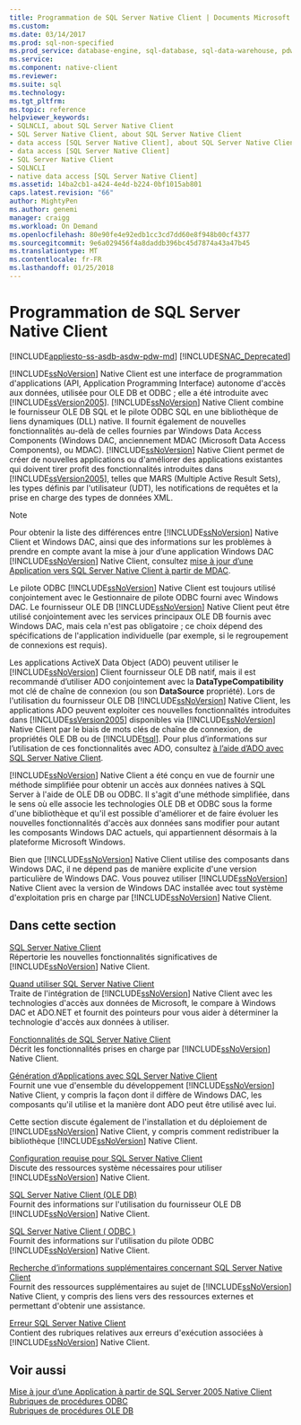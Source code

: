 ```yaml
---
title: Programmation de SQL Server Native Client | Documents Microsoft
ms.custom: 
ms.date: 03/14/2017
ms.prod: sql-non-specified
ms.prod_service: database-engine, sql-database, sql-data-warehouse, pdw
ms.service: 
ms.component: native-client
ms.reviewer: 
ms.suite: sql
ms.technology: 
ms.tgt_pltfrm: 
ms.topic: reference
helpviewer_keywords:
- SQLNCLI, about SQL Server Native Client
- SQL Server Native Client, about SQL Server Native Client
- data access [SQL Server Native Client], about SQL Server Native Client
- data access [SQL Server Native Client]
- SQL Server Native Client
- SQLNCLI
- native data access [SQL Server Native Client]
ms.assetid: 14ba2cb1-a424-4e4d-b224-0bf1015ab801
caps.latest.revision: "66"
author: MightyPen
ms.author: genemi
manager: craigg
ms.workload: On Demand
ms.openlocfilehash: 80e90fe4e92edb1cc3cd7dd60e8f948b00cf4377
ms.sourcegitcommit: 9e6a029456f4a8daddb396bc45d7874a43a47b45
ms.translationtype: MT
ms.contentlocale: fr-FR
ms.lasthandoff: 01/25/2018
---
```

# <a name="sql-server-native-client-programming"></a>Programmation de SQL Server Native Client
[!INCLUDE[appliesto-ss-asdb-asdw-pdw-md](../../includes/appliesto-ss-asdb-asdw-pdw-md.md)]
[!INCLUDE[SNAC_Deprecated](../../includes/snac-deprecated.md)]

  [!INCLUDE[ssNoVersion](../../includes/ssnoversion-md.md)] Native Client est une interface de programmation d'applications (API, Application Programming Interface) autonome d'accès aux données, utilisée pour OLE DB et ODBC ; elle a été introduite avec [!INCLUDE[ssVersion2005](../../includes/ssversion2005-md.md)]. [!INCLUDE[ssNoVersion](../../includes/ssnoversion-md.md)] Native Client combine le fournisseur OLE DB SQL et le pilote ODBC SQL en une bibliothèque de liens dynamiques (DLL) native. Il fournit également de nouvelles fonctionnalités au-delà de celles fournies par Windows Data Access Components (Windows DAC, anciennement MDAC (Microsoft Data Access Components), ou MDAC). [!INCLUDE[ssNoVersion](../../includes/ssnoversion-md.md)] Native Client permet de créer de nouvelles applications ou d'améliorer des applications existantes qui doivent tirer profit des fonctionnalités introduites dans [!INCLUDE[ssVersion2005](../../includes/ssversion2005-md.md)], telles que MARS (Multiple Active Result Sets), les types définis par l'utilisateur (UDT), les notifications de requêtes et la prise en charge des types de données XML.  
  
> [!NOTE]  
>  Pour obtenir la liste des différences entre [!INCLUDE[ssNoVersion](../../includes/ssnoversion-md.md)] Native Client et Windows DAC, ainsi que des informations sur les problèmes à prendre en compte avant la mise à jour d’une application Windows DAC [!INCLUDE[ssNoVersion](../../includes/ssnoversion-md.md)] Native Client, consultez [mise à jour d’une Application vers SQL Server Native Client à partir de MDAC](../../relational-databases/native-client/applications/updating-an-application-to-sql-server-native-client-from-mdac.md).  
  
 Le pilote ODBC [!INCLUDE[ssNoVersion](../../includes/ssnoversion-md.md)] Native Client est toujours utilisé conjointement avec le Gestionnaire de pilote ODBC fourni avec Windows DAC. Le fournisseur OLE DB [!INCLUDE[ssNoVersion](../../includes/ssnoversion-md.md)] Native Client peut être utilisé conjointement avec les services principaux OLE DB fournis avec Windows DAC, mais cela n'est pas obligatoire ; ce choix dépend des spécifications de l'application individuelle (par exemple, si le regroupement de connexions est requis).  
  
 Les applications ActiveX Data Object (ADO) peuvent utiliser le [!INCLUDE[ssNoVersion](../../includes/ssnoversion-md.md)] Client fournisseur OLE DB natif, mais il est recommandé d’utiliser ADO conjointement avec la **DataTypeCompatibility** mot clé de chaîne de connexion (ou son **DataSource** propriété). Lors de l'utilisation du fournisseur OLE DB [!INCLUDE[ssNoVersion](../../includes/ssnoversion-md.md)] Native Client, les applications ADO peuvent exploiter ces nouvelles fonctionnalités introduites dans [!INCLUDE[ssVersion2005](../../includes/ssversion2005-md.md)] disponibles via [!INCLUDE[ssNoVersion](../../includes/ssnoversion-md.md)] Native Client par le biais de mots clés de chaîne de connexion, de propriétés OLE DB ou de [!INCLUDE[tsql](../../includes/tsql-md.md)]. Pour plus d’informations sur l’utilisation de ces fonctionnalités avec ADO, consultez [à l’aide d’ADO avec SQL Server Native Client](../../relational-databases/native-client/applications/using-ado-with-sql-server-native-client.md).  
  
 [!INCLUDE[ssNoVersion](../../includes/ssnoversion-md.md)] Native Client a été conçu en vue de fournir une méthode simplifiée pour obtenir un accès aux données natives à SQL Server à l'aide de OLE DB ou ODBC. Il s'agit d'une méthode simplifiée, dans le sens où elle associe les technologies OLE DB et ODBC sous la forme d'une bibliothèque et qu'il est possible d'améliorer et de faire évoluer les nouvelles fonctionnalités d'accès aux données sans modifier pour autant les composants Windows DAC actuels, qui appartiennent désormais à la plateforme Microsoft Windows.  
  
 Bien que [!INCLUDE[ssNoVersion](../../includes/ssnoversion-md.md)] Native Client utilise des composants dans Windows DAC, il ne dépend pas de manière explicite d'une version particulière de Windows DAC. Vous pouvez utiliser [!INCLUDE[ssNoVersion](../../includes/ssnoversion-md.md)] Native Client avec la version de Windows DAC installée avec tout système d'exploitation pris en charge par [!INCLUDE[ssNoVersion](../../includes/ssnoversion-md.md)] Native Client.  
  
## <a name="in-this-section"></a>Dans cette section  
 [SQL Server Native Client](../../relational-databases/native-client/sql-server-native-client.md)  
 Répertorie les nouvelles fonctionnalités significatives de [!INCLUDE[ssNoVersion](../../includes/ssnoversion-md.md)] Native Client.  
  
 [Quand utiliser SQL Server Native Client](../../relational-databases/native-client/when-to-use-sql-server-native-client.md)  
 Traite de l'intégration de [!INCLUDE[ssNoVersion](../../includes/ssnoversion-md.md)] Native Client avec les technologies d'accès aux données de Microsoft, le compare à Windows DAC et ADO.NET et fournit des pointeurs pour vous aider à déterminer la technologie d'accès aux données à utiliser.  
  
 [Fonctionnalités de SQL Server Native Client](../../relational-databases/native-client/features/sql-server-native-client-features.md)  
 Décrit les fonctionnalités prises en charge par [!INCLUDE[ssNoVersion](../../includes/ssnoversion-md.md)] Native Client.  
  
 [Génération d’Applications avec SQL Server Native Client](../../relational-databases/native-client/applications/building-applications-with-sql-server-native-client.md)  
 Fournit une vue d'ensemble du développement [!INCLUDE[ssNoVersion](../../includes/ssnoversion-md.md)] Native Client, y compris la façon dont il diffère de Windows DAC, les composants qu'il utilise et la manière dont ADO peut être utilisé avec lui.  
  
 Cette section discute également de l'installation et du déploiement de [!INCLUDE[ssNoVersion](../../includes/ssnoversion-md.md)] Native Client, y compris comment redistribuer la bibliothèque [!INCLUDE[ssNoVersion](../../includes/ssnoversion-md.md)] Native Client.  
  
 [Configuration requise pour SQL Server Native Client](../../relational-databases/native-client/system-requirements-for-sql-server-native-client.md)  
 Discute des ressources système nécessaires pour utiliser [!INCLUDE[ssNoVersion](../../includes/ssnoversion-md.md)] Native Client.  
  
 [SQL Server Native Client &#40;OLE DB&#41;](../../relational-databases/native-client/ole-db/sql-server-native-client-ole-db.md)  
 Fournit des informations sur l'utilisation du fournisseur OLE DB [!INCLUDE[ssNoVersion](../../includes/ssnoversion-md.md)] Native Client.  
  
 [SQL Server Native Client &#40; ODBC &#41;](../../relational-databases/native-client/odbc/sql-server-native-client-odbc.md)  
 Fournit des informations sur l'utilisation du pilote ODBC [!INCLUDE[ssNoVersion](../../includes/ssnoversion-md.md)] Native Client.  
  
 [Recherche d’informations supplémentaires concernant SQL Server Native Client](../../relational-databases/native-client/finding-more-sql-server-native-client-information.md)  
 Fournit des ressources supplémentaires au sujet de [!INCLUDE[ssNoVersion](../../includes/ssnoversion-md.md)] Native Client, y compris des liens vers des ressources externes et permettant d'obtenir une assistance.  
  
 [Erreur SQL Server Native Client](http://msdn.microsoft.com/library/ebd0e9a8-5fe5-4b15-9a44-2f131a13c186)  
 Contient des rubriques relatives aux erreurs d'exécution associées à [!INCLUDE[ssNoVersion](../../includes/ssnoversion-md.md)] Native Client.  
  
## <a name="see-also"></a>Voir aussi  
 [Mise à jour d’une Application à partir de SQL Server 2005 Native Client](../../relational-databases/native-client/applications/updating-an-application-from-sql-server-2005-native-client.md)   
 [Rubriques de procédures ODBC](../../relational-databases/native-client-odbc-how-to/odbc-how-to-topics.md)   
 [Rubriques de procédures OLE DB](../../relational-databases/native-client-ole-db-how-to/ole-db-how-to-topics.md)  
  
  
